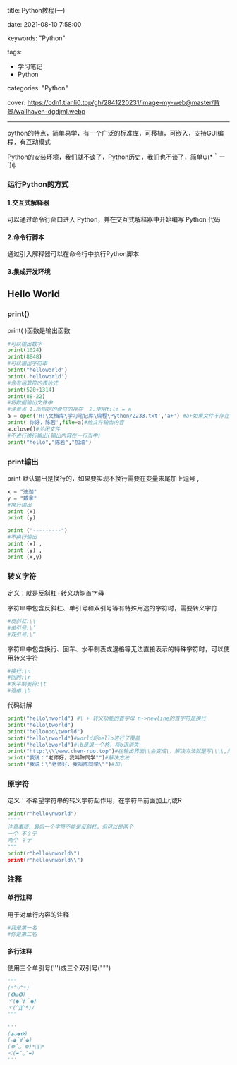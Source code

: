 title: Python教程(一)

date: 2021-08-10 7:58:00

keywords: "Python"

tags: 

- 学习笔记
- Python

categories: "Python"

cover: https://cdn1.tianli0.top/gh/2841220231/image-my-web@master/背景/wallhaven-dgdjml.webp

---



python的特点，简单易学，有一个广泛的标准库，可移植，可嵌入，支持GUI编程，有互动模式

Python的安装环境，我们就不谈了，Python历史，我们也不谈了，简单ψ(*｀ー´)ψ

### 运行Python的方式

#### 1.交互式解释器

可以通过命令行窗口进入 Python，并在交互式解释器中开始编写 Python 代码

#### 2.命令行脚本

通过引入解释器可以在命令行中执行Python脚本

#### 3.集成开发环境

## Hello World

### print()

print( )函数是输出函数

```python
#可以输出数字
print(1024)
print(8848)
#可以输出字符串
print("helloworld")
print('helloworld')
#含有运算符的表达式
print(520+1314)
print(88-22)
#将数据输出文件中
#注意点 1.所指定的盘符的存在  2.使用file = a
a = open('H:\文档库\学习笔记库\编程\Python/2233.txt','a+') #a+如果文件不存在就创建，存在就在文件内容的后面继续追加
print('你好，陈若',file=a)#给文件输出内容
a.close()#关闭文件
#不进行换行输出(输出内容在一行当中)
print("hello","陈若","加油")
```

### print输出

print 默认输出是换行的，如果要实现不换行需要在变量末尾加上逗号 **,**

```python
x = "迪迦"
y = "戴拿"
#换行输出
print (x) 
print (y) 

print ("---------")
#不换行输出
print (x) ,
print (y) ,
print (x,y)
```

### 转义字符

定义：就是反斜杠+转义功能首字母

字符串中包含反斜杠、单引号和双引号等有特殊用途的字符时，需要转义字符

```python
#反斜杠:\\
#单引号:\’
#双引号:\“
```

字符串中包含换行、回车、水平制表或退格等无法直接表示的特殊字符时，可以使用转义字符

```python
#换行:\n
#回的:\r
#水平制表符:\t
#退格:\b
```

代码讲解

```python
print("hello\nworld") #\ + 转义功能的首字母 n->newline的首字符是换行
print("hello\tworld")
print("helloooo\tworld")
print("hello\rworld")#world将hello进行了覆盖
print("hello\bworld")#\b是退一个格，将o退消失
print("http:\\\\www.chen-ruo.top")#在输出界面\\会变成\，解决方法就是写\\\\,然后会变成\\
print("我说："老师好，我叫陈同学"")#解决方法
print("我说：\"老师好，我叫陈同学\"")#加\
```

### 原字符

定义：不希望字符串的转义字符起作用，在字符串前面加上r,或R

```python
print(r"hello\nworld")
""""
注意事项，最后一个字符不能是反斜杠，但可以是两个
一个 不彳亍
两个 彳亍
"""
print(r"hello\nworld\")
print(r"hello\nworld\\")
```

### 注释

#### 单行注释

用于对单行内容的注释

```python
#我是第一名
#你是第二名
```

#### 多行注释

使用三个单引号(''')或三个双引号(""")

```python
"""
(*^▽^*)
(✪ω✪)
ヾ(●´∀｀●)
ヾ(^Д^*)/
"""

'''
(◕ᴗ◕✿)
(｡◕ˇ∀ˇ◕)
(❁´◡`❁)*✲ﾟ*
＜(▰˘◡˘▰)
'''
```

